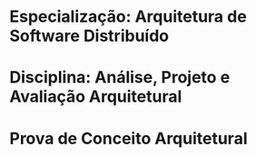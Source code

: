 # Especialização: Arquitetura de Software Distribuído 
# Disciplina: Análise, Projeto e Avaliação Arquitetural

# Prova de Conceito Arquitetural
